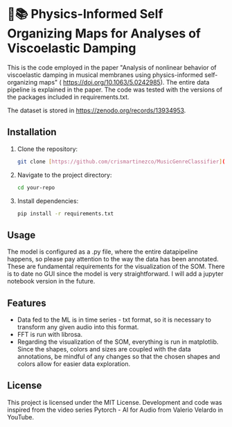 # 🤖📚 Physics-Informed Self Organizing Maps for Analyses of Viscoelastic Damping 

This is the code employed in the paper "Analysis of nonlinear behavior of viscoelastic damping in musical membranes using physics-informed self-organizing maps" (
https://doi.org/10.1063/5.0242985). The entire data pipeline is explained in the paper. The code was tested with the versions of the packages included in requirements.txt.

The dataset is stored in https://zenodo.org/records/13934953.

## Installation

1. Clone the repository:
   ```bash
   git clone [https://github.com/crismartinezco/MusicGenreClassifier](https://github.com/crismartinezco/ViscoSOM)

2. Navigate to the project directory:
   ```bash
   cd your-repo

3. Install dependencies:
   ```bash
   pip install -r requirements.txt

## Usage

The model is configured as a .py file, where the entire datapipeline happens, so please pay attention to the way the data has been annotated. These are fundamental requirements for the visualization of the SOM. There is to date no GUI since the model is very straightforward. I will add a jupyter notebook version in the future.

## Features

- Data fed to the ML is in time series - txt format, so it is necessary to transform any given audio into this format.
- FFT is run with librosa.
- Regarding the visualization of the SOM, everything is run in matplotlib. Since the shapes, colors and sizes are coupled with the data annotations, be mindful of any changes so that the chosen shapes and colors allow for easier data exploration.

## License

This project is licensed under the MIT License. Development and code was inspired from the video series Pytorch - AI for Audio from Valerio Velardo in YouTube.
